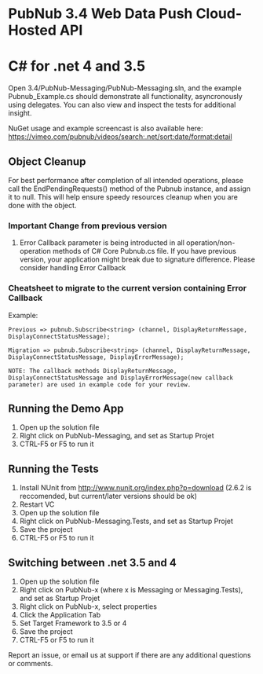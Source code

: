 # PubNub 3.4 Web Data Push Cloud-Hosted API
# C# for .net 4 and 3.5

Open 3.4/PubNub-Messaging/PubNub-Messaging.sln, and the example Pubnub_Example.cs should demonstrate all functionality, asyncronously using delegates.
You can also view and inspect the tests for additional insight. 

NuGet usage and example screencast is also available here: https://vimeo.com/pubnub/videos/search:.net/sort:date/format:detail

## Object Cleanup

For best performance after completion of all intended operations, please call the EndPendingRequests() method
of the Pubnub instance, and assign it to null. This will help ensure speedy resources cleanup when you are done
with the object.


### Important Change from previous version
1. Error Callback parameter is being introducted in all operation/non-operation methods of C# Core Pubnub.cs file. If you have previous version, your application might break due to signature difference. Please consider handling Error Callback

### Cheatsheet to migrate to the current version containing Error Callback
Example:
```
Previous => pubnub.Subscribe<string> (channel, DisplayReturnMessage, DisplayConnectStatusMessage);

Migration => pubnub.Subscribe<string> (channel, DisplayReturnMessage, DisplayConnectStatusMessage, DisplayErrorMessage);

NOTE: The callback methods DisplayReturnMessage, DisplayConnectStatusMessage and DisplayErrorMessage(new callback parameter) are used in example code for your review.

```

## Running the Demo App

1. Open up the solution file
2. Right click on PubNub-Messaging, and set as Startup Projet
3. CTRL-F5 or F5 to run it

## Running the Tests

1. Install NUnit from http://www.nunit.org/index.php?p=download (2.6.2 is reccomended, but current/later versions should be ok)
2. Restart VC
3. Open up the solution file
4. Right click on PubNub-Messaging.Tests, and set as Startup Projet
5. Save the project
5. CTRL-F5 or F5 to run it

## Switching between .net 3.5 and 4

1. Open up the solution file
2. Right click on PubNub-x (where x is Messaging or Messaging.Tests), and set as Startup Projet
3. Right click on PubNub-x, select properties
4. Click the Application Tab
5. Set Target Framework to 3.5 or 4
6. Save the project
7. CTRL-F5 or F5 to run it

Report an issue, or email us at support if there are any additional questions or comments.
